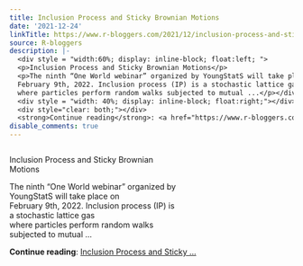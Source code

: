 ```yaml
---
title: Inclusion Process and Sticky Brownian Motions
date: '2021-12-24'
linkTitle: https://www.r-bloggers.com/2021/12/inclusion-process-and-sticky-brownian-motions/
source: R-bloggers
description: |-
  <div style = "width:60%; display: inline-block; float:left; ">
  <p>Inclusion Process and Sticky Brownian Motions</p>
  <p>The ninth “One World webinar” organized by YoungStatS will take place on<br />
  February 9th, 2022. Inclusion process (IP) is a stochastic lattice gas<br />
  where particles perform random walks subjected to mutual ...</p></div>
  <div style = "width: 40%; display: inline-block; float:right;"></div>
  <div style="clear: both;"></div>
  <strong>Continue reading</strong>: <a href="https://www.r-bloggers.com/2021/12/inclusion-process-and-sticky-brownian-motions/">Inclusion Process and Sticky ...
disable_comments: true
---
```

<div style = "width:60%; display: inline-block; float:left; ">
<p>Inclusion Process and Sticky Brownian Motions</p>
<p>The ninth “One World webinar” organized by YoungStatS will take place on<br />
February 9th, 2022. Inclusion process (IP) is a stochastic lattice gas<br />
where particles perform random walks subjected to mutual ...</p></div>
<div style = "width: 40%; display: inline-block; float:right;"></div>
<div style="clear: both;"></div>
<strong>Continue reading</strong>: <a href="https://www.r-bloggers.com/2021/12/inclusion-process-and-sticky-brownian-motions/">Inclusion Process and Sticky ...